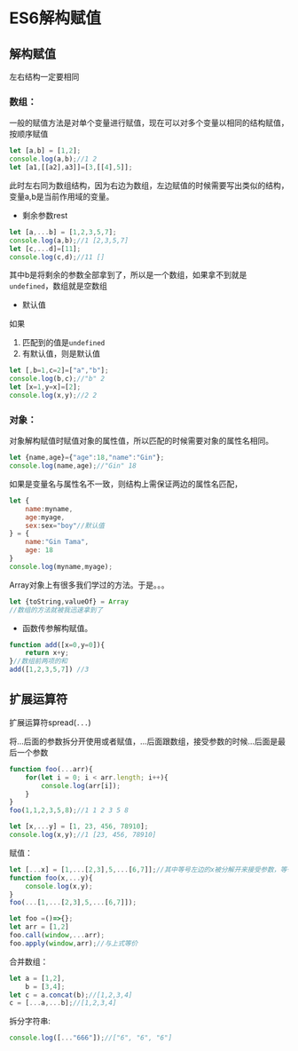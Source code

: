 # ES6解构赋值

## 解构赋值

左右结构一定要相同

### 数组：

一般的赋值方法是对单个变量进行赋值，现在可以对多个变量以相同的结构赋值，按顺序赋值

```js
let [a,b] = [1,2];
console.log(a,b);//1 2
let [a1,[[a2],a3]]=[3,[[4],5]];
```

此时左右同为数组结构，因为右边为数组，左边赋值的时候需要写出类似的结构，变量a,b是当前作用域的变量。

* 剩余参数rest

```js
let [a,...b] = [1,2,3,5,7];
console.log(a,b);//1 [2,3,5,7]
let [c,...d]=[11];
console.log(c,d);//11 []
```

其中b是将剩余的参数全部拿到了，所以是一个数组，如果拿不到就是`undefined`，数组就是空数组

* 默认值

如果

1. 匹配到的值是`undefined`
2. 有默认值，则是默认值

```js
let [,b=1,c=2]=["a","b"];
console.log(b,c);//"b" 2
let [x=1,y=x]=[2];
console.log(x,y);//2 2
```

### 对象：

对象解构赋值时赋值对象的属性值，所以匹配的时候需要对象的属性名相同。

```js
let {name,age}={"age":18,"name":"Gin"};
console.log(name,age);//"Gin" 18
```

如果是变量名与属性名不一致，则结构上需保证两边的属性名匹配，

```js
let {
    name:myname,
    age:myage,
    sex:sex="boy"//默认值
} = {
    name:"Gin Tama",
    age: 18
}
console.log(myname,myage);
```

Array对象上有很多我们学过的方法。于是。。。

```js
let {toString,valueOf} = Array
//数组的方法就被我迅速拿到了
```

* 函数传参解构赋值。

```js
function add([x=0,y=0]){
    return x+y;
}//数组前两项的和
add([1,2,3,5,7]) //3
```



## 扩展运算符

扩展运算符spread(`...`)

将...后面的参数拆分开使用或者赋值，...后面跟数组，接受参数的时候...后面是最后一个参数

```js
function foo(...arr){
    for(let i = 0; i < arr.length; i++){
        console.log(arr[i]);
    }
}
foo(1,1,2,3,5,8);//1 1 2 3 5 8
```

```js
let [x,...y] = [1, 23, 456, 78910];
console.log(x,y);//1 [23, 456, 78910]
```

赋值：

```js
let [...x] = [1,...[2,3],5,...[6,7]];//其中等号左边的x被分解开来接受参数，等号右边的数组被分解开来传值
function foo(x,...y){
    console.log(x,y);
} 
foo(...[1,...[2,3],5,...[6,7]]);
```

```js
let foo =()=>{};
let arr = [1,2]
foo.call(window,...arr);
foo.apply(window,arr);//与上式等价
```

合并数组：

```js
let a = [1,2],
    b = [3,4];
let c = a.concat(b);//[1,2,3,4]
c = [...a,...b];//[1,2,3,4]
```

拆分字符串:

```js
console.log([..."666"]);//["6", "6", "6"]
```









